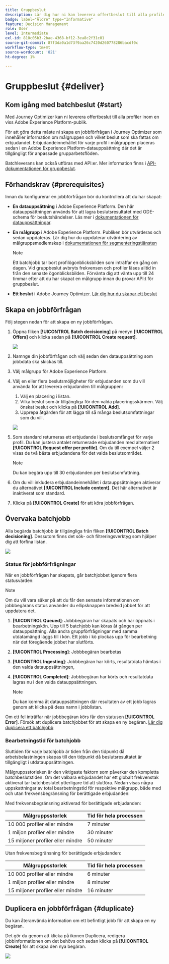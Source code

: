 ```yaml
---
title: Gruppbeslut
description: Lär dig hur ni kan leverera offertbeslut till alla profiler inom en viss Adobe Experience Platform-publik.
badge: label="Äldre" type="Informative"
feature: Decision Management
role: User
level: Intermediate
exl-id: 810c05b3-2bae-4368-bf12-3ea8c2f31c01
source-git-commit: 87f3da0a1d73f9aa26c7420d260778286bacdf0c
workflow-type: tm+mt
source-wordcount: '821'
ht-degree: 1%

---
```


# Gruppbeslut {#deliver}

## Kom igång med batchbeslut {#start}

Med Journey Optimizer kan ni leverera offertbeslut till alla profiler inom en viss Adobe Experience Platform-publik.

För att göra detta måste ni skapa en jobbförfrågan i Journey Optimizer som innehåller information om målgruppen och vilket beslut som ska fattas om erbjudandet. Erbjudandeinnehållet för varje profil i målgruppen placeras sedan i en Adobe Experience Platform-datauppsättning där det är tillgängligt för anpassade grupparbetsflöden.

Batchleverans kan också utföras med API:er. Mer information finns i [API-dokumentationen för gruppbeslut](api-reference/offer-delivery-api/batch-decisioning-api.md).

## Förhandskrav {#prerequisites}

Innan du konfigurerar en jobbförfrågan bör du kontrollera att du har skapat:

* **En datauppsättning** i Adobe Experience Platform. Den här datauppsättningen används för att lagra beslutsresultatet med ODE-schema för beslutshändelser. Läs mer i [dokumentationen för datauppsättningar](https://experienceleague.adobe.com/docs/experience-platform/catalog/datasets/overview.html?lang=sv-SE).

* **En målgrupp** i Adobe Experience Platform. Publiken bör utvärderas och sedan uppdateras. Lär dig hur du uppdaterar utvärdering av målgruppsmedlemskap i [dokumentationen för segmenteringstjänsten](https://www.adobe.com/go/segmentation-overview-en)

  >[!NOTE]
  >
  >Ett batchjobb tar bort profilögonblicksbilden som inträffar en gång om dagen. Vid gruppbeslut avbryts frekvensen och profiler läses alltid in från den senaste ögonblicksbilden. Förvänta dig att vänta upp till 24 timmar efter att du har skapat en målgrupp innan du provar API:t för gruppbeslut.

* **Ett beslut** i Adobe Journey Optimizer. [Lär dig hur du skapar ett beslut](offer-activities/create-offer-activities.md)

<!-- in API doc, remove these info and add ref here-->

## Skapa en jobbförfrågan

Följ stegen nedan för att skapa en ny jobbförfrågan.

1. Öppna fliken **[!UICONTROL Batch decisioning]** på menyn **[!UICONTROL Offers]** och klicka sedan på **[!UICONTROL Create request]**.

   ![](assets/batch-create.png)

1. Namnge din jobbförfrågan och välj sedan den datauppsättning som jobbdata ska skickas till.

1. Välj målgrupp för Adobe Experience Platform.

1. Välj en eller flera beslutsmöjligheter för erbjudanden som du vill använda för att leverera erbjudanden till målgruppen:
   1. Välj en placering i listan.
   1. Vilka beslut som är tillgängliga för den valda placeringsskärmen. Välj önskat beslut och klicka på **[!UICONTROL Add]**.
   1. Upprepa åtgärden för att lägga till så många beslutsomfattningar som du vill.

   ![](assets/batch-decision.png)

1. Som standard returneras ett erbjudande i beslutsomfånget för varje profil. Du kan justera antalet returnerade erbjudanden med alternativet **[!UICONTROL Request offer per profile]**. Om du till exempel väljer 2 visas de två bästa erbjudandena för det valda beslutsområdet.

   >[!NOTE]
   >
   >Du kan begära upp till 30 erbjudanden per beslutsomfattning.

1. Om du vill inkludera erbjudandeinnehållet i datauppsättningen aktiverar du alternativet **[!UICONTROL Include content]**. Det här alternativet är inaktiverat som standard.

1. Klicka på **[!UICONTROL Create]** för att köra jobbförfrågan.

## Övervaka batchjobb

Alla begärda batchjobb är tillgängliga från fliken **[!UICONTROL Batch decisioning]**. Dessutom finns det sök- och filtreringsverktyg som hjälper dig att förfina listan.

![](assets/batch-list.png)

### Status för jobbförfrågningar

När en jobbförfrågan har skapats, går batchjobbet igenom flera statusvärden:

>[!NOTE]
>
>Om du vill vara säker på att du får den senaste informationen om jobbbegärans status använder du ellipsknappen bredvid jobbet för att uppdatera det.

1. **[!UICONTROL Queued]**: Jobbbegäran har skapats och har öppnats i bearbetningskön. Upp till 5 batchjobb kan köras åt gången per datauppsättning. Alla andra gruppförfrågningar med samma utdatamängd läggs till i kön. Ett jobb i kö plockas upp för bearbetning när det föregående jobbet har slutförts.
1. **[!UICONTROL Processing]**: Jobbbegäran bearbetas
1. **[!UICONTROL Ingesting]**: Jobbbegäran har körts, resultatdata hämtas i den valda datauppsättningen,
1. **[!UICONTROL Completed]**: Jobbbegäran har körts och resultatdata lagras nu i den valda datauppsättningen.

   >[!NOTE]
   >
   >Du kan komma åt datauppsättningen där resultaten av ett jobb lagras genom att klicka på dess namn i jobblistan.

Om ett fel inträffar när jobbbegäran körs får den statusen **[!UICONTROL Error]**. Försök att duplicera batchjobbet för att skapa en ny begäran. [Lär dig duplicera ett batchjobb](#duplicate)

### Bearbetningstid för batchjobb

Sluttiden för varje batchjobb är tiden från den tidpunkt då arbetsbelastningen skapas till den tidpunkt då beslutsresultatet är tillgängligt i utdatauppsättningen.

Målgruppsstorleken är den viktigaste faktorn som påverkar den kompletta batchbeslutstiden. Om det valbara erbjudandet har ett globalt frekvenstak aktiverat tar batchbeslutet ytterligare tid att slutföra. Nedan visas några uppskattningar av total bearbetningstid för respektive målgrupp, både med och utan frekvensbegränsning för berättigade erbjudanden:

Med frekvensbegränsning aktiverad för berättigade erbjudanden:

| Målgruppsstorlek | Tid för hela processen |
|--------------|----------------------------|
| 10 000 profiler eller mindre | 7 minuter |
| 1 miljon profiler eller mindre | 30 minuter |
| 15 miljoner profiler eller mindre | 50 minuter |

Utan frekvensbegränsning för berättigade erbjudanden:

| Målgruppsstorlek | Tid för hela processen |
|--------------|----------------------------|
| 10 000 profiler eller mindre | 6 minuter |
| 1 miljon profiler eller mindre | 8 minuter |
| 15 miljoner profiler eller mindre | 16 minuter |

## Duplicera en jobbförfrågan {#duplicate}

Du kan återanvända information om ett befintligt jobb för att skapa en ny begäran.

Det gör du genom att klicka på ikonen Duplicera, redigera jobbinformationen om det behövs och sedan klicka på **[!UICONTROL Create]** för att skapa den nya begäran.

![](assets/batch-duplicate.png)
